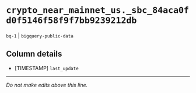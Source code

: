 # `crypto_near_mainnet_us._sbc_84aca0fd0f5146f58f9f7bb9239212db`
`bq-1` | `bigquery-public-data`

## Column details
* [TIMESTAMP] `last_update`

-------------------------------------------------------------------------------
*Do not make edits above this line.*
